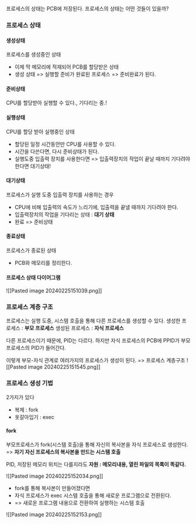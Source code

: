 프로세스의 상태는 PCB에 저장된다.
프로세스의 상태는 어떤 것들이 있을까?

### 프로세스 상태

#### 생성상태
프로세스를 생성중인 상태
- 이제 막 메모리에 적재되어 PCB를 할당받은 상태
- 생성 상태 => 실행할 준비가 완료된 프로세스 => 준비완료가 된다.

#### 준비상태
CPU를 할당받아 실행할 수 있다., 기다리는 중.!

#### 실행상태
CPU를 할당 받아 실행중인 상태
- 할당된 일정 시간동안만 CPU를 사용할 수 있다.
- 시간을 다쓴다면, 다시 준비상태가 된다.
- 실행도중 입출력 장치를 사용한다면 => 입출력장치의 작업이 끝날 때까지 기다려야 한다면 대기상태!

#### 대기상태
프로세스가 실행 도중 입출력 장치를 사용하는 경우
- CPU에 비해 입출력의 속도가 느리기에, 입출력을 끝낼 때까지 기다려야 한다.
- 입출력장치의 작업을 기다리는 상태 : **대기 상태**
- 완료 => 준비상태

#### 종료상태
프로세스가 종료된 상태
- PCB와 메모리를 정리한다.


#### 프로세스 상태 다이어그램
![[Pasted image 20240225151039.png]]

### 프로세스 계층 구조

프로세스는 실행 도중, 시스템 호출을 통해 다른 프로세스를 생성할 수 있다.
생성한 프로세스 : **부모 프로세스**
생성된 프로세스 : **자식 프로세스**

다른 프로세스이기 때문에, PID는 다르다.
하지만 자식 프로세스의 PCB에 PPID가 부모프로세스의 PID가 들어간다.

이렇게 부모-자식 관계로 여러가지의 프로세스가 생성이 된다. => 프로세스 계층구조
![[Pasted image 20240225151545.png]]

### 프로세스 생성 기법

2가지가 있다
- 복제 : fork
- 옷갈아입기 : exec

#### fork
부모프로세스가 fork(시스템 호출)을 통해 자신의 복사본을 자식 프로세스로 생성한다.
=> **자기 자신 프로세스의 복사본을 만드는 시스템 호출**

PID, 저장된 메모리 위치는 다를지라도
**자원 : 메모리내용, 열린 파일의 목록이 똑같다.**

![[Pasted image 20240225152034.png]]
- fork를 통해 복사본이 만들어졌다면
- 자식 프로세스가 exec 시스템 호출을 통해 새로운 프로그램으로 전환된다.
- => 새로운 프로그램 내용으로 전환하여 실행하는 시스템 호출

![[Pasted image 20240225152153.png]]

